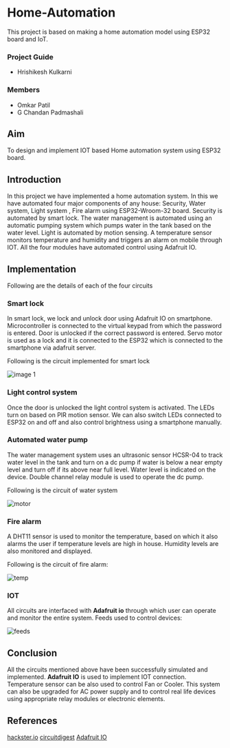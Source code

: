 # Home-Automation
This project is based on making a home automation model using ESP32 board and IoT. 

### Project Guide

- Hrishikesh Kulkarni 

### Members
- Omkar Patil
- G Chandan Padmashali

## Aim
To design and implement IOT based Home automation system using ESP32 board.

## Introduction
In this project we have implemented a home automation system. In this we have automated four major components of any house: Security, Water system, Light system , Fire alarm using ESP32-Wroom-32 board. Security is automated by smart lock. The water management is automated using an automatic pumping system which pumps water in the tank based on the water level. Light is automated by motion sensing. A temperature sensor monitors temperature and humidity and triggers an alarm on mobile through IOT. All the four modules have automated control using Adafruit IO.


## Implementation

Following are the details of each of the four circuits

### Smart lock
In smart lock, we lock and unlock door using Adafruit IO on smartphone. Microcontroller is connected to the virtual keypad from which the password is entered. Door is unlocked if the correct password is entered. Servo motor is used as a lock and it is connected to the ESP32 which is connected to the smartphone via adafruit server.

Following is the circuit implemented for smart lock

![image 1]()

### Light control system
Once the door is unlocked the light control system is activated. The LEDs turn on based on PIR motion sensor. We can also switch LEDs connected to ESP32 on and off and also control brightness using a smartphone manually. 

### Automated water pump
The water management system uses an ultrasonic sensor HCSR-04 to track water level in the tank and turn on a dc pump if water is below a near empty level and turn off if its above near full level. Water level is indicated on the device. Double channel relay module is used to operate the dc pump.  

Following is the circuit of water system

![motor](/virtual-expo/assets/img/DIODE/motor.png)

### Fire alarm
A DHT11 sensor is used to monitor the temperature, based on which it also alarms the user if temperature levels are high in house. Humidity levels are also monitored and displayed.

Following is the circuit of fire alarm:

![temp](/virtual-expo/assets/img/DIODE/temp.png)


### IOT 
All circuits are interfaced with **Adafruit io** through which user can operate and monitor the entire system. 
Feeds used to control devices:

![feeds](/virtual-expo/assets/img/DIODE/feeds.png)
 
## Conclusion
All the circuits mentioned above have been successfully simulated and implemented. **Adafruit IO** is used to implement IOT connection. Temperature sensor can be also used to control Fan or Cooler. This system can also be upgraded for AC power supply and to control real life devices using appropriate relay modules or electronic elements.

## References
[hackster.io](https://www.hackster.io/raghavdaboss/arduino-controlled-servo-door-lock-1c2239)
[circuitdigest](https://circuitdigest.com/microcontroller-projects/water-level-indicator-project-using-arduino)
[Adafruit IO](https://learn.adafruit.com/category/adafruit-io)
